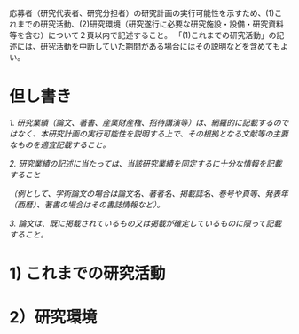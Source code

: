   応募者（研究代表者、研究分担者）の研究計画の実行可能性を示すため、(1)これまでの研究活動、(2)研究環境（研究遂行に必要な研究施設・設備・研究資料等を含む）について２頁以内で記述すること。  「(1)これまでの研究活動」の記述には、研究活動を中断していた期間がある場合にはその説明などを含めてもよい。  





# 但し書き

*1.*    *研究業績（論文、著書、産業財産権、招待講演等）は、網羅的に記載するのではなく、本研究計画の実行可能性を説明する上で、その根拠となる文献等の主要なものを適宜記載すること。*

*2.*    *研究業績の記述に当たっては、当該研究業績を同定するに十分な情報を記載すること*

*（例として、学術論文の場合は論文名、著者名、掲載誌名、巻号や頁等、発表年（西暦）、著書の場合はその書誌情報など）。*

*3.*    *論文は、既に掲載されているもの又は掲載が確定しているものに限って記載すること。*



# 1) これまでの研究活動

 





# 2）研究環境



